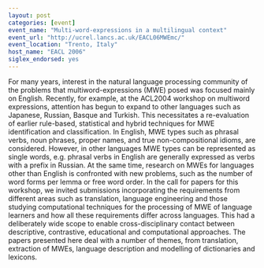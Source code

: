 ```yaml
---
layout: post
categories: [event]
event_name: "Multi-word-expressions in a multilingual context"
event_url: "http://ucrel.lancs.ac.uk/EACL06MWEmc/"
event_location: "Trento, Italy"
host_name: "EACL 2006"
siglex_endorsed: yes
---
```

For many years, interest in the natural language processing community of the problems that multiword-expressions (MWE) posed was focused mainly on English. Recently, for example, at the ACL2004 workshop on multiword expressions, attention has begun to expand to other languages such as Japanese, Russian, Basque and Turkish. This necessitates a re-evaluation of earlier rule-based, statistical and hybrid techniques for MWE identification and classification. In English, MWE types such as phrasal verbs, noun phrases, proper names, and true non-compositional idioms, are considered. However, in other languages MWE types can be represented as single words, e.g. phrasal verbs in English are generally expressed as verbs with a prefix in Russian. At the same time, research on MWEs for languages other than English is confronted with new problems, such as the number of word forms per lemma or free word order. In the call for papers for this workshop, we invited submissions incorporating the requirements from different areas such as translation, language engineering and those studying computational techniques for the processing of MWE of language learners and how all these requirements differ across languages. This had a deliberately wide scope to enable cross-disciplinary contact between descriptive, contrastive, educational and computational approaches. The papers presented here deal with a number of themes, from translation, extraction of MWEs, language description and modelling of dictionaries and lexicons.